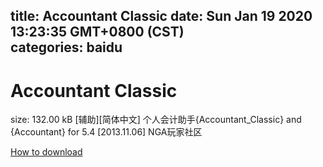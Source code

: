
title: Accountant Classic
date: Sun Jan 19 2020 13:23:35 GMT+0800 (CST)    
categories: baidu
---

# Accountant Classic
size: 132.00 kB
 [辅助][简体中文] 个人会计助手{Accountant_Classic} and {Accountant} for 5.4 [2013.11.06] NGA玩家社区
 

[How to download](https://bpcam.bemobtrk.com/go/2ceec3aa-1ca2-46d6-b9ff-aaa5c184517c?jno=821)